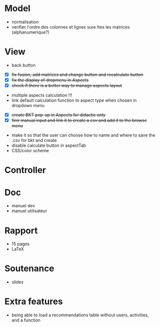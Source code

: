 # Model
- normalisation
- verifier l'ordre des colonnes et lignes sure ttes les matrices (alphanumerique?)
# View
- back button
- [x] ~~fix fusion, add matrices and change button and recalculate button~~
- [x] ~~fix the display of dropmenu in Aspects~~
- [x] ~~check if there is a better way to manage aspects layout~~
- multiple aspects calculation !!!
- link default calculation function to aspect type when chosen in dropdown menu
- [x] ~~create BKT pop-up in Aspects for didactic only~~
- [x] ~~finir manual input and link it to create a csv and add it to the browse menu~~
- make it so that the user can choose how to name and where to save the .csv for bkt and create
- disable calculate button in aspectTab
- CSS/color scheme
# Controller

# Doc
- manuel dev
- manuel utilisateur
# Rapport
- 15 pages
- LaTeX

# Soutenance
- slides


# Extra features
- being able to load a recommendations table without users, activities, and a function